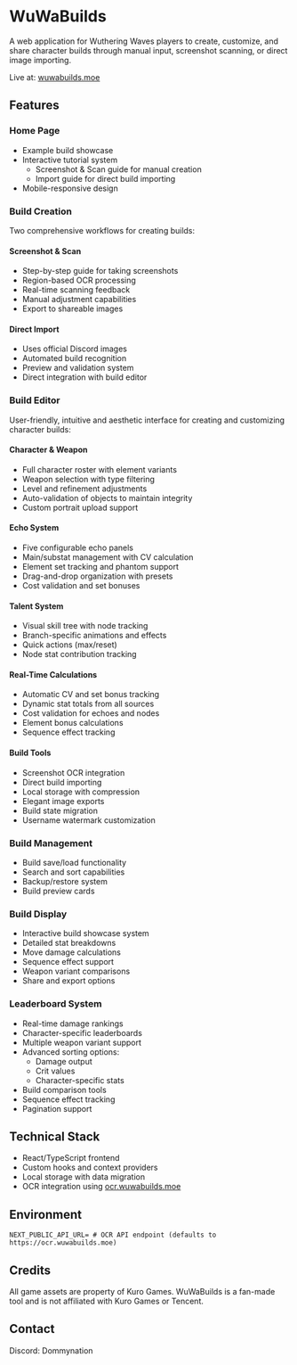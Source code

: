 # WuWaBuilds

A web application for Wuthering Waves players to create, customize, and share character builds through manual input, screenshot scanning, or direct image importing.

Live at: [wuwabuilds.moe](https://wuwabuilds.moe)

## Features

### Home Page
- Example build showcase
- Interactive tutorial system
  - Screenshot & Scan guide for manual creation
  - Import guide for direct build importing
- Mobile-responsive design

### Build Creation
Two comprehensive workflows for creating builds:

#### Screenshot & Scan
- Step-by-step guide for taking screenshots
- Region-based OCR processing
- Real-time scanning feedback
- Manual adjustment capabilities
- Export to shareable images

#### Direct Import
- Uses official Discord images
- Automated build recognition
- Preview and validation system
- Direct integration with build editor

### Build Editor
User-friendly, intuitive and aesthetic interface for creating and customizing character builds:

#### Character & Weapon
- Full character roster with element variants
- Weapon selection with type filtering
- Level and refinement adjustments
- Auto-validation of objects to maintain integrity
- Custom portrait upload support

#### Echo System
- Five configurable echo panels
- Main/substat management with CV calculation
- Element set tracking and phantom support
- Drag-and-drop organization with presets
- Cost validation and set bonuses

#### Talent System
- Visual skill tree with node tracking
- Branch-specific animations and effects
- Quick actions (max/reset)
- Node stat contribution tracking

#### Real-Time Calculations
- Automatic CV and set bonus tracking
- Dynamic stat totals from all sources
- Cost validation for echoes and nodes
- Element bonus calculations
- Sequence effect tracking

#### Build Tools
- Screenshot OCR integration
- Direct build importing
- Local storage with compression
- Elegant image exports
- Build state migration
- Username watermark customization

### Build Management
- Build save/load functionality
- Search and sort capabilities
- Backup/restore system
- Build preview cards

### Build Display
- Interactive build showcase system
- Detailed stat breakdowns
- Move damage calculations
- Sequence effect support
- Weapon variant comparisons
- Share and export options

### Leaderboard System
- Real-time damage rankings
- Character-specific leaderboards
- Multiple weapon variant support
- Advanced sorting options:
  - Damage output
  - Crit values
  - Character-specific stats
- Build comparison tools
- Sequence effect tracking
- Pagination support

## Technical Stack
- React/TypeScript frontend
- Custom hooks and context providers
- Local storage with data migration
- OCR integration using [ocr.wuwabuilds.moe](https://ocr.wuwabuilds.moe)

## Environment
```env
NEXT_PUBLIC_API_URL= # OCR API endpoint (defaults to https://ocr.wuwabuilds.moe)
```

## Credits
All game assets are property of Kuro Games. WuWaBuilds is a fan-made tool and is not affiliated with Kuro Games or Tencent.

## Contact
Discord: Dommynation